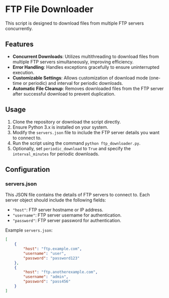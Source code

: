 # FTP File Downloader

This script is designed to download files from multiple FTP servers concurrently.

## Features

- **Concurrent Downloads**: Utilizes multithreading to download files from multiple FTP servers simultaneously, improving efficiency.
- **Error Handling**: Handles exceptions gracefully to ensure uninterrupted execution.
- **Customizable Settings**: Allows customization of download mode (one-time or periodic) and interval for periodic downloads.
- **Automatic File Cleanup**: Removes downloaded files from the FTP server after successful download to prevent duplication.

## Usage

1. Clone the repository or download the script directly.
2. Ensure Python 3.x is installed on your system.
3. Modify the `servers.json` file to include the FTP server details you want to connect to.
4. Run the script using the command `python ftp_downloader.py`.
5. Optionally, set `periodic_download` to `True` and specify the `interval_minutes` for periodic downloads.

## Configuration

### servers.json

This JSON file contains the details of FTP servers to connect to. Each server object should include the following fields:

- `"host"`: FTP server hostname or IP address.
- `"username"`: FTP server username for authentication.
- `"password"`: FTP server password for authentication.

Example `servers.json`:

```json
[
    {
        "host": "ftp.example.com",
        "username": "user",
        "password": "password123"
    },
    {
        "host": "ftp.anotherexample.com",
        "username": "admin",
        "password": "pass456"
    }
]
```